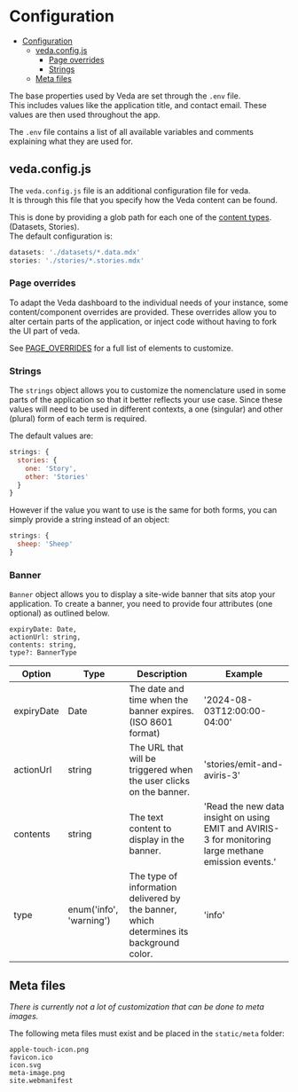 # Configuration

- [Configuration](#configuration)
  - [veda.config.js](#vedaconfigjs)
    - [Page overrides](#page-overrides)
    - [Strings](#strings)
  - [Meta files](#meta-files)

The base properties used by Veda are set through the `.env` file.  
This includes values like the application title, and contact email. These values are then used throughout the app.

The `.env` file contains a list of all available variables and comments explaining what they are used for.

## veda.config.js

The `veda.config.js` file is an additional configuration file for veda.  
It is through this file that you specify how the Veda content can be found.

This is done by providing a glob path for each one of the [content types](./CONTENT.md). (Datasets, Stories).  
The default configuration is:
```js
datasets: './datasets/*.data.mdx'
stories: './stories/*.stories.mdx'
```

### Page overrides
To adapt the Veda dashboard to the individual needs of your instance, some content/component overrides are provided. These overrides allow you to alter certain parts of the application, or inject code without having to fork the UI part of veda.

See [PAGE_OVERRIDES](./PAGE_OVERRIDES.md) for a full list of elements to customize.

### Strings

The `strings` object allows you to customize the nomenclature used in some parts of the application so that it better reflects your use case. Since these values will need to be used in different contexts, a one (singular) and other (plural) form of each term is required.

The default values are:
```js
strings: {
  stories: {
    one: 'Story',
    other: 'Stories'
  }
}
```

However if the value you want to use is the same for both forms, you can simply provide a string instead of an object:
```js
strings: {
  sheep: 'Sheep'
}
```

### Banner

`Banner` object allows you to display a site-wide banner that sits atop your application. To create a banner, you need to provide four attributes (one optional) as outlined below. 

```
expiryDate: Date,
actionUrl: string,
contents: string,
type?: BannerType
``` 

| Option | Type | Description| Example|
|---|---|---|---|
| expiryDate | Date | The date and time when the banner expires. (ISO 8601 format) | '2024-08-03T12:00:00-04:00'|
| actionUrl | string | The URL that will be triggered when the user clicks on the banner. | 'stories/emit-and-aviris-3' |
| contents | string | The text content to display in the banner. | 'Read the new data insight on using EMIT and AVIRIS-3 for monitoring large methane emission events.' |
| type | enum('info', 'warning') |The type of information delivered by the banner, which determines its background color. | 'info'|


## Meta files

_There is currently not a lot of customization that can be done to meta images._

The following meta files must exist and be placed in the `static/meta` folder:
```
apple-touch-icon.png
favicon.ico
icon.svg
meta-image.png
site.webmanifest
```
